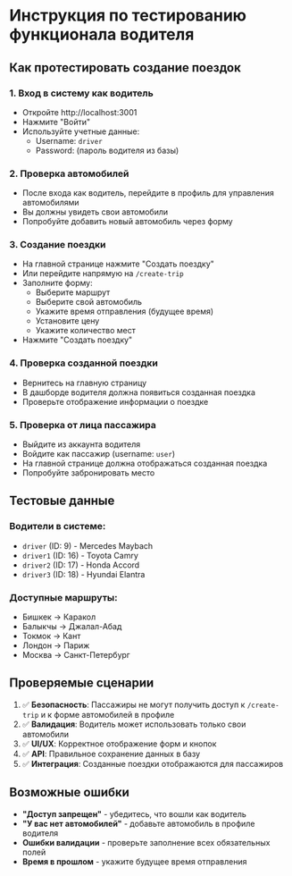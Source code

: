 # Инструкция по тестированию функционала водителя

## Как протестировать создание поездок

### 1. Вход в систему как водитель
- Откройте http://localhost:3001
- Нажмите "Войти"
- Используйте учетные данные:
  - Username: `driver`
  - Password: (пароль водителя из базы)

### 2. Проверка автомобилей
- После входа как водитель, перейдите в профиль для управления автомобилями
- Вы должны увидеть свои автомобили
- Попробуйте добавить новый автомобиль через форму

### 3. Создание поездки
- На главной странице нажмите "Создать поездку"
- Или перейдите напрямую на `/create-trip`
- Заполните форму:
  - Выберите маршрут
  - Выберите свой автомобиль
  - Укажите время отправления (будущее время)
  - Установите цену
  - Укажите количество мест
- Нажмите "Создать поездку"

### 4. Проверка созданной поездки
- Вернитесь на главную страницу
- В дашборде водителя должна появиться созданная поездка
- Проверьте отображение информации о поездке

### 5. Проверка от лица пассажира
- Выйдите из аккаунта водителя
- Войдите как пассажир (username: `user`)
- На главной странице должна отображаться созданная поездка
- Попробуйте забронировать место

## Тестовые данные

### Водители в системе:
- `driver` (ID: 9) - Mercedes Maybach
- `driver1` (ID: 16) - Toyota Camry
- `driver2` (ID: 17) - Honda Accord
- `driver3` (ID: 18) - Hyundai Elantra

### Доступные маршруты:
- Бишкек → Каракол
- Балыкчы → Джалал-Абад
- Токмок → Кант
- Лондон → Париж
- Москва → Санкт-Петербург

## Проверяемые сценарии

1. ✅ **Безопасность**: Пассажиры не могут получить доступ к `/create-trip` и к форме автомобилей в профиле
2. ✅ **Валидация**: Водитель может использовать только свои автомобили
3. ✅ **UI/UX**: Корректное отображение форм и кнопок
4. ✅ **API**: Правильное сохранение данных в базу
5. ✅ **Интеграция**: Созданные поездки отображаются для пассажиров

## Возможные ошибки

- **"Доступ запрещен"** - убедитесь, что вошли как водитель
- **"У вас нет автомобилей"** - добавьте автомобиль в профиле водителя
- **Ошибки валидации** - проверьте заполнение всех обязательных полей
- **Время в прошлом** - укажите будущее время отправления
